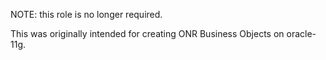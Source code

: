 NOTE: this role is no longer required.

This was originally intended for creating ONR Business Objects on oracle-11g.
